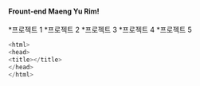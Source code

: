 #### Frount-end Maeng Yu Rim!
*프로젝트 1
*프로젝트 2
*프로젝트 3
*프로젝트 4
*프로젝트 5
```c
<html>
<head>
<title></title>
</head>
</html>
```